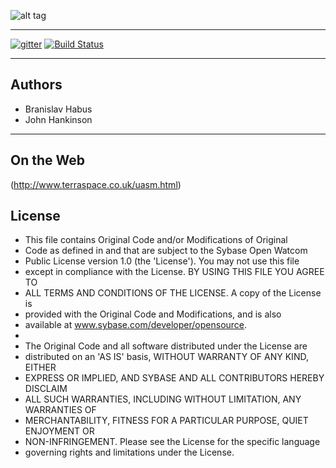 ![alt tag](http://www.terraspace.co.uk/gfx/uasm.png)

---

[![gitter](https://img.shields.io/badge/gitter-join%20chat%20%E2%86%92-brightgreen.svg?style=flat-square)](https://gitter.im/john-terraspace/HJWASM)
[![Build Status](https://travis-ci.org/Terraspace/UASM.svg?branch=master)](https://travis-ci.org/Terraspace/UASM)

---

## Authors

* Branislav Habus
* John Hankinson

---

## On the Web

(http://www.terraspace.co.uk/uasm.html)


## License

*    This file contains Original Code and/or Modifications of Original
*    Code as defined in and that are subject to the Sybase Open Watcom
*    Public License version 1.0 (the 'License'). You may not use this file
*    except in compliance with the License. BY USING THIS FILE YOU AGREE TO
*    ALL TERMS AND CONDITIONS OF THE LICENSE. A copy of the License is
*    provided with the Original Code and Modifications, and is also
*    available at www.sybase.com/developer/opensource.
*
*    The Original Code and all software distributed under the License are
*    distributed on an 'AS IS' basis, WITHOUT WARRANTY OF ANY KIND, EITHER
*    EXPRESS OR IMPLIED, AND SYBASE AND ALL CONTRIBUTORS HEREBY DISCLAIM
*    ALL SUCH WARRANTIES, INCLUDING WITHOUT LIMITATION, ANY WARRANTIES OF
*    MERCHANTABILITY, FITNESS FOR A PARTICULAR PURPOSE, QUIET ENJOYMENT OR
*    NON-INFRINGEMENT. Please see the License for the specific language
*    governing rights and limitations under the License.
